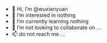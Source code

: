 - 👋 Hi, I’m @wuxianyuan
- 👀 I’m interested in nothing
- 🌱 I’m currently learning nothing
- 💞️ I’m not looking to collaborate on ...
- 📫 do not reach me ...

<!---
wuxianyuan/wuxianyuan is a ✨ special ✨ repository because its `README.md` (this file) appears on your GitHub profile.
You can click the Preview link to take a look at your changes.
--->
